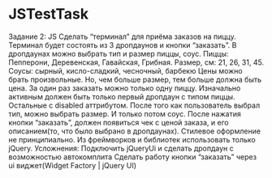 # JSTestTask
Задание 2: JS
Сделать “терминал” для приёма заказов на пиццу. Терминал будет состоять из 3 дропдаунов и кнопки “заказать”. В дропдаунах можно выбрать тип и размер пиццы, соус.
Пиццы: Пепперони, Деревенская, Гавайская, Грибная.
Размер, см: 21, 26, 31, 45.
Соусы: сырный, кисло-сладкий, чесночный, барбекю
Цены можно брать произвольные. Но, чем больше размер, тем больше должна быть цена. За один раз заказать можно только одну пиццу.
Изначально активным должен быть только первый дропдаун с типом пиццы. Остальные c disabled аттрибутом. После того как пользователь выбрал тип, можно выбрать размер. И только потом соус.
После нажатия кнопки “заказать”, должен появиться чек с ценой заказа, и его описанием(то, что было выбрано в дропдаунах). Стилевое оформление не принципиально. Из фреймворков и библиотек использовать только jQuery.
Усложнения:
Подключить jQueryUi и сделать дропдаун с возможностью автокомплита
Сделать работу кнопки “заказать” через ui виджет(Widget Factory | jQuery UI)
